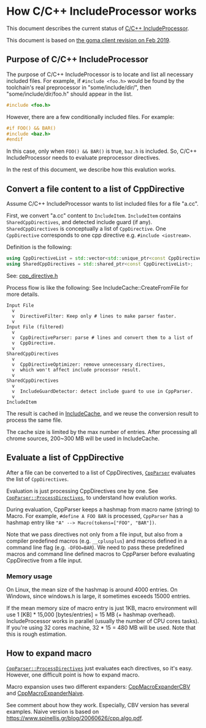 # How C/C++ IncludeProcessor works

This document describes the current status of
[C/C++ IncludeProcessor](https://chromium.googlesource.com/infra/goma/client/+/01dbe2875fb5aaa3a3bd125b40afca28ce2faa26/client/cxx/include_processor).

This document is based on
[the goma client revision on Feb 2019](https://chromium.googlesource.com/infra/goma/client/+/01dbe2875fb5aaa3a3bd125b40afca28ce2faa26
).

## Purpose of C/C++ IncludeProcessor

The purpose of C/C++ IncludeProcessor is to locate and list all necessary
included files. For example, if `#include <foo.h>` would be found by the
toolchain's real preprocessor in "some/include/dir/", then
"some/include/dir/foo.h" should appear in the list.

```c++
#include <foo.h>
```

However, there are a few conditionally included files. For example:

```c++
#if FOO() && BAR()
#include <baz.h>
#endif
```

In this case, only when `FOO() && BAR()` is true, `baz.h` is included.
So, C/C++ IncludeProcessor needs to evaluate preprocessor directives.

In the rest of this document, we describe how this evalution works.

## Convert a file content to a list of CppDirective

Assume C/C++ IncludeProcessor wants to list included files for a file "a.cc".

First, we convert "a.cc" content to `IncludeItem`.
`IncludeItem` contains `SharedCppDirectives`, and detected include guard
(if any). `SharedCppDirectives` is conceptually a list of `CppDirective`.
One `CppDirective` corresponds to one cpp directive e.g. `#include <iostream>`.

Definition is the following:

```c++
using CppDirectiveList = std::vector<std::unique_ptr<const CppDirective>>;
using SharedCppDirectives = std::shared_ptr<const CppDirectiveList>;
```

See: [cpp_directive.h](https://chromium.googlesource.com/infra/goma/client/+/01dbe2875fb5aaa3a3bd125b40afca28ce2faa26/client/cxx/include_processor/cpp_directive.h)

Process flow is like the following: See IncludeCache::CreateFromFile for more
details.

```
Input File
  v
  v  DirectiveFilter: Keep only # lines to make parser faster.
  v
Input File (filtered)
  v
  v  CppDirectiveParser: parse # lines and convert them to a list of
  v  CppDirective.
  v
SharedCppDirectives
  v
  v  CppDirectiveOptimizer: remove unnecessary directives,
  v  which won't affect include processor result.
  v
SharedCppDirectives
  v
  v  IncludeGuardDetector: detect include guard to use in CppParser.
  v
IncludeItem
```

The result is cached in
[IncludeCache](https://chromium.googlesource.com/infra/goma/client/+/01dbe2875fb5aaa3a3bd125b40afca28ce2faa26/client/cxx/include_processor/include_cache.h),
and we reuse the conversion result to process the same file.

The cache size is limited by the max number of entries.
After processing all chrome sources, 200~300 MB
will be used in IncludeCache.

## Evaluate a list of CppDirective

After a file can be converted to a list of CppDirectives,
[`CppParser`](https://chromium.googlesource.com/infra/goma/client/+/01dbe2875fb5aaa3a3bd125b40afca28ce2faa26/client/cxx/include_processor/cpp_parser.h#)
evaluates the list of `CppDirectives`.

Evaluation is just processing CppDirectives one by one.
See [`CppParser::ProcessDirectives`](https://chromium.googlesource.com/infra/goma/client/+/01dbe2875fb5aaa3a3bd125b40afca28ce2faa26/client/cxx/include_processor/cpp_parser.cc#114),
to understand how evalution works.

During evaluation, CppParser keeps a hashmap from macro name (string) to Macro.
For example, `#define A FOO BAR` is processed,
`CppParser` has a hashmap entry like
`"A" --> Macro(tokens=["FOO", "BAR"])`.

Note that we pass directives not only from a file input, but also from
a compiler predefined macros (e.g. `__cplusplus`) and
macros defined in a command line flag (e.g. `-DFOO=BAR`).
We need to pass these predefined macros and command line defined macros to
CppParser before evaluating CppDirective from a file input.

### Memory usage

On Linux, the mean size of the hashmap is around 4000 entries.
On Windows, since windows.h is large, it sometimes exceeds 15000 entries.

If the mean memory size of macro entry is just 1KB, macro environment will use
1 \[KB\] * 15,000 \[bytes/entries\] = 15 MB (+ hashmap overhead).
IncludeProcessor works in parallel (usually the number of CPU cores tasks).
If you're using 32 cores machine, 32 * 15 = 480 MB will be used.
Note that this is rough estimation.

## How to expand macro

[`CppParser::ProcessDirectives`](https://chromium.googlesource.com/infra/goma/client/+/01dbe2875fb5aaa3a3bd125b40afca28ce2faa26/client/cxx/include_processor/cpp_parser.cc#114)
just evaluates each directives, so it's easy.
However, one difficult point is how to expand macro.

Macro expansion uses two different expanders:
[CppMacroExpanderCBV](https://chromium.googlesource.com/infra/goma/client/+/01dbe2875fb5aaa3a3bd125b40afca28ce2faa26/client/cxx/include_processor/cpp_macro_expander_cbv.h)
and
[CppMacroExpanderNaive](https://chromium.googlesource.com/infra/goma/client/+/01dbe2875fb5aaa3a3bd125b40afca28ce2faa26/client/cxx/include_processor/cpp_macro_expander_naive.h).

See comment about how they work. Especially, CBV version has several examples.
Naive version is based on https://www.spinellis.gr/blog/20060626/cpp.algo.pdf.
